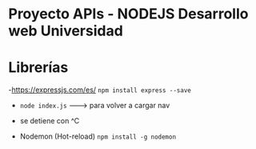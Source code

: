 # Proyecto APIs - NODEJS Desarrollo web Universidad

# Librerías

-https://expressjs.com/es/ `npm install express --save`

- `node index.js`  ---> para volver a cargar nav
- se detiene con ^C

- Nodemon (Hot-reload) `npm install -g nodemon`